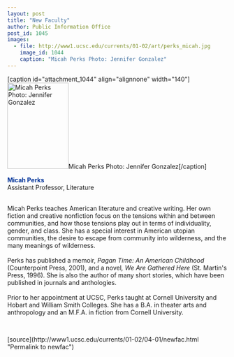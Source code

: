 ```yaml
---
layout: post
title: "New Faculty"
author: Public Information Office
post_id: 1045
images:
  - file: http://www1.ucsc.edu/currents/01-02/art/perks_micah.jpg
    image_id: 1044
    caption: "Micah Perks Photo: Jennifer Gonzalez"
---
```


[caption id="attachment_1044" align="alignnone" width="140"]<a href="http://localhost/mysite/wp-content/uploads/2002/04/perks_micah.jpg"><img class="size-full wp-image-1044" src="http://localhost/mysite/wp-content/uploads/2002/04/perks_micah.jpg" alt="Micah Perks Photo: Jennifer Gonzalez" width="140" height="197" /></a>Micah Perks Photo: Jennifer Gonzalez[/caption]
<p>
  <font color="#003399"><b>Micah Perks<br></b></font>Assistant Professor, Literature<br>
  <br>
</p>Micah Perks teaches American literature and creative writing. Her own fiction and creative nonfiction focus on the tensions within and between communities, and how those tensions play out in terms of individuality, gender, and class. She has a special interest in American utopian communities, the desire to escape from community into wilderness, and the many meanings of wilderness.<br>
<br>
Perks has published a memoir, <i>Pagan Time: An American Childhood</i> (Counterpoint Press, 2001), and a novel<i>, We Are Gathered Here</i> (St. Martin's Press, 1996). She is also the author of many short stories, which have been published in journals and anthologies.<br>
<br>
Prior to her appointment at UCSC, Perks taught at Cornell University and Hobart and William Smith Colleges. She has a B.A. in theater arts and anthropology and an M.F.A. in fiction from Cornell University.
<p>

  <br>
  </p>
[source](http://www1.ucsc.edu/currents/01-02/04-01/newfac.html "Permalink to newfac")
